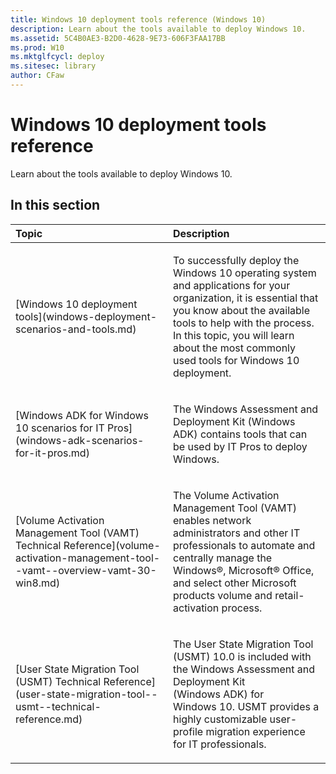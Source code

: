 ```yaml
---
title: Windows 10 deployment tools reference (Windows 10)
description: Learn about the tools available to deploy Windows 10.
ms.assetid: 5C4B0AE3-B2D0-4628-9E73-606F3FAA17BB
ms.prod: W10
ms.mktglfcycl: deploy
ms.sitesec: library
author: CFaw
---
```


# Windows 10 deployment tools reference


Learn about the tools available to deploy Windows 10.

## In this section


<table>
<colgroup>
<col width="50%" />
<col width="50%" />
</colgroup>
<thead>
<tr class="header">
<th align="left">Topic</th>
<th align="left">Description</th>
</tr>
</thead>
<tbody>
<tr class="odd">
<td align="left"><p>[Windows 10 deployment tools](windows-deployment-scenarios-and-tools.md)</p></td>
<td align="left"><p>To successfully deploy the Windows 10 operating system and applications for your organization, it is essential that you know about the available tools to help with the process. In this topic, you will learn about the most commonly used tools for Windows 10 deployment.</p></td>
</tr>
<tr class="even">
<td align="left"><p>[Windows ADK for Windows 10 scenarios for IT Pros](windows-adk-scenarios-for-it-pros.md)</p></td>
<td align="left"><p>The Windows Assessment and Deployment Kit (Windows ADK) contains tools that can be used by IT Pros to deploy Windows.</p></td>
</tr>
<tr class="odd">
<td align="left"><p>[Volume Activation Management Tool (VAMT) Technical Reference](volume-activation-management-tool--vamt--overview-vamt-30-win8.md)</p></td>
<td align="left"><p>The Volume Activation Management Tool (VAMT) enables network administrators and other IT professionals to automate and centrally manage the Windows®, Microsoft® Office, and select other Microsoft products volume and retail-activation process.</p></td>
</tr>
<tr class="even">
<td align="left"><p>[User State Migration Tool (USMT) Technical Reference](user-state-migration-tool--usmt--technical-reference.md)</p></td>
<td align="left"><p>The User State Migration Tool (USMT) 10.0 is included with the Windows Assessment and Deployment Kit (Windows ADK) for Windows 10. USMT provides a highly customizable user-profile migration experience for IT professionals.</p></td>
</tr>
</tbody>
</table>

 

 

 





